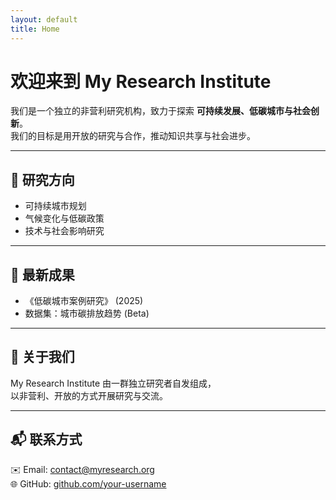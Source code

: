 ```yaml
---
layout: default
title: Home
---
```


# 欢迎来到 My Research Institute

我们是一个独立的非营利研究机构，致力于探索 **可持续发展、低碳城市与社会创新**。  
我们的目标是用开放的研究与合作，推动知识共享与社会进步。  

---

## 🔬 研究方向
- 可持续城市规划  
- 气候变化与低碳政策  
- 技术与社会影响研究  

---

## 📑 最新成果
- 《低碳城市案例研究》 (2025)  
- 数据集：城市碳排放趋势 (Beta)  

---

## 👥 关于我们
My Research Institute 由一群独立研究者自发组成，  
以非营利、开放的方式开展研究与交流。  

---

## 📬 联系方式
✉️ Email: contact@myresearch.org  
🌐 GitHub: [github.com/your-username](https://github.com/your-username)  
